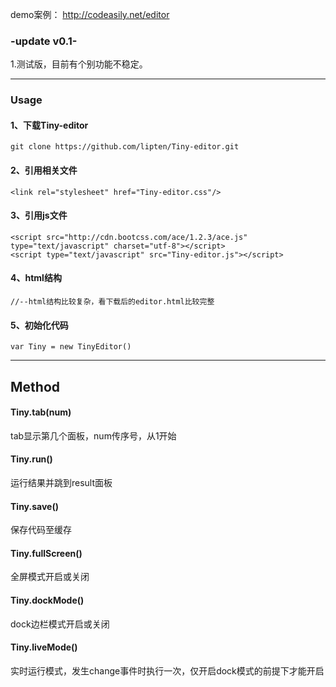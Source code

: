 demo案例：
http://codeasily.net/editor

### -update v0.1-
1.测试版，目前有个别功能不稳定。

-----
### Usage

#### 1、下载Tiny-editor
```
git clone https://github.com/lipten/Tiny-editor.git
```


#### 2、引用相关文件
```
<link rel="stylesheet" href="Tiny-editor.css"/>
```

#### 3、引用js文件
```
<script src="http://cdn.bootcss.com/ace/1.2.3/ace.js" type="text/javascript" charset="utf-8"></script>
<script type="text/javascript" src="Tiny-editor.js"></script>

```

#### 4、html结构
```
//--html结构比较复杂，看下载后的editor.html比较完整
```


#### 5、初始化代码
```
var Tiny = new TinyEditor()
```

-------

## Method

#### Tiny.tab(num)
tab显示第几个面板，num传序号，从1开始

#### Tiny.run()
运行结果并跳到result面板

#### Tiny.save()
保存代码至缓存

#### Tiny.fullScreen()
全屏模式开启或关闭

#### Tiny.dockMode()
dock边栏模式开启或关闭

#### Tiny.liveMode()
实时运行模式，发生change事件时执行一次，仅开启dock模式的前提下才能开启

